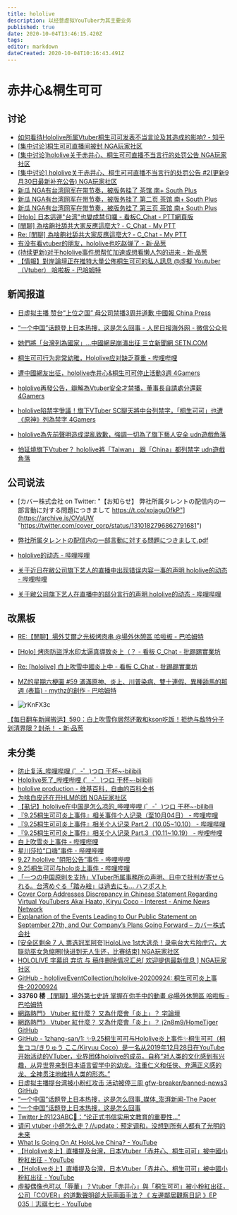 ```yaml
---
title: hololive
description: 以经营虚拟YouTuber为其主要业务
published: true
date: 2020-10-04T13:46:15.420Z
tags: 
editor: markdown
dateCreated: 2020-10-04T10:16:43.491Z
---
```


赤井心&桐生可可
===============

讨论
----

+ [如何看待Hololive所属Vtuber桐生可可发表不当言论及其造成的影响? - 知乎](https://web.archive.org/web/20200930070253/https://www.zhihu.com/question/422888674 "https://archive.is/LHUxp")
+ [[集中讨论]桐生可可直播间被封 NGA玩家社区](https://archive.is/xQAj2 "https://nga.178.com/read.php?tid=23474356")
+ [[集中讨论]hololive关于赤井心、桐生可可直播不当言行的处罚公告 NGA玩家社区](https://archive.is/1Z0JI "https://ngabbs.com/read.php?tid=23508046")
+ [[集中讨论] hololive关于赤井心、桐生可可直播不当言行的处罚公告 #2(更新9月30日最新补充公告) NGA玩家社区](https://archive.vn/TMvJW "https://ngabbs.com/read.php?tid=23564210")
+ [新瓜 NGA有台湾网军在带节奏，被版务挂了 茶馆 南+ South Plus](https://web.archive.org/web/20201004073943/https://south-plus.org/simple/index.php?t956661.html)
+ [新瓜 NGA有台湾网军在带节奏，被版务挂了 第二页 茶馆 南+ South Plus](https://web.archive.org/web/20201004074335/https://south-plus.org/simple/index.php?t956661_2.html)
+ [新瓜 NGA有台湾网军在带节奏，被版务挂了 第三页 茶馆 南+ South Plus](https://web.archive.org/web/20201004074333/https://south-plus.org/simple/index.php?t956661_3.html)
+ [[Holo] 日本這邊"台湾"也變成禁句囉 - 看板C_Chat - PTT網頁版](https://web.archive.org/web/20200930112738if_/https://www.pttweb.cc/bbs/C_Chat/M.1601404128.A.6B9)
+ [[閒聊] 為啥齁社舔共大家反應這麼大? - C_Chat - My PTT](https://web.archive.org/web/20201004074439/https://myptt.cc/article/C_Chat/M.1601216370.A.2E4)
+ [Re: [閒聊] 為啥齁社舔共大家反應這麼大? - C_Chat - My PTT](https://web.archive.org/web/20201004074412/https://myptt.cc/article/C_Chat/M.1601220514.A.38B)
+ [有没有看vtuber的朋友，hololive也吃赵弹了 - 新·品葱](https://web.archive.org/web/20200930065806/https://pincong.rocks/article/24461)
+ [(持续更新)对于hololive事件想帮忙加速或想看懒人包的进来 - 新·品葱](https://web.archive.org/web/20201001085939/https://pincong.rocks/article/24553)
+ [【情報】對岸論壇正在推特大量公佈桐生可可的私人訊息 @虛擬 Youtuber（Vtuber） 哈啦板 - 巴哈姆特](https://web.archive.org/web/20201001090133/https://forum.gamer.com.tw/C.php?bsn=60608&snA=1424)

新闻报道
--------

+ [日虚拟主播 赞台“上位之国” 母公司禁播3周并道歉 中國報 China Press](https://web.archive.org/web/20200930070623/https://www.chinapress.com.my/20200930/日虚拟主播-赞台上位之国-母公司禁播3周并道/)
+ [“一个中国”话题登上日本热搜，这是怎么回事 - 人民日报海外网 - 微信公众号](https://archive.is/thUNC)
+ [她們將「台灣列為國家」…中國網民崩潰出征 三立新聞網 SETN.COM](https://web.archive.org/web/20200930084445/https://www.setn.com/news.aspx?newsid=821893)
+ [桐生可可行为非常幼稚，Hololive应对缺乏尊重 - 哔哩哔哩](https://archive.is/CKXsp "https://www.bilibili.com/read/cv7738484/")

+ [遭中國網友出征，hololive赤井心&桐生可可停止活動3週 4Gamers](https://web.archive.org/web/20200930065810if_/https://www.4gamers.com.tw/news/detail/44972/haachama-and-coco-is-going--be-ban-for-3-weeks)
+ [hololive再發公告，辯解為Vtuber安全才禁播，董事長自請處分還薪 4Gamers](https://web.archive.org/web/20200930084627if_/https://www.4gamers.com.tw/news/detail/45008/hololive-explanation-9-27-public-statement)
+ [hololive陷禁字爭議！旗下VTuber SC聊天將中台列禁字，「桐生可可」也遭《原神》列為禁字 4Gamers](https://web.archive.org/web/20200930084626if_/https://www.4gamers.com.tw/news/detail/44992/kiryu-coco-is-an-ng-word-in-genshin-impact)

+ [hololive為先前聲明造成混亂致歉，強調一切為了旗下藝人安全 udn遊戲角落](https://web.archive.org/web/20200930071800/https://game.udn.com/game/story/12982/4899999)
+ [怕延燒旗下Vtuber？ hololive將「Taiwan」 跟「China」都列禁字 udn遊戲角落](https://web.archive.org/web/20200930070457/https://game.udn.com/game/story/12982/4897832)

公司说法
--------

+ [カバー株式会社 on Twitter: "【お知らせ】 弊社所属タレントの配信内の一部言動に対する問題につきまして https://t.co/xojaguOfkP"](https://archive.is/OVaUW "https://twitter.com/cover_corp/status/1310182796862791681")
+ [弊社所属タレントの配信内の一部言動に対する問題につきまして.pdf](https://archive.is/7bCtI/image)

+ [hololive的动态 - 哔哩哔哩](https://archive.is/JopXA "https://space.bilibili.com/286700005/dynamic")
+ [关于近日在敝公司旗下艺人的直播中出现错误内容一事的声明 hololive的动态 - 哔哩哔哩](https://archive.is/DSnPL "https://t.bilibili.com/439666396115075371")
+ [关于敝公司旗下艺人在直播中的部分言行的声明 hololive的动态 - 哔哩哔哩](https://archive.is/OBI03 "https://t.bilibili.com/439668934441809305")

改黑板
------

+ [RE:【閒聊】場外艾爾之光板烤肉串 @場外休憩區 哈啦板 - 巴哈姆特](https://web.archive.org/web/20201013060451/https://forum.gamer.com.tw/Co.php?bsn=60076&sn=69131900)
+ [[Holo] 烤肉防盜浮水印太逼真導致炎上（？ - 看板 C_Chat - 批踢踢實業坊](https://web.archive.org/web/20201013062555/https://www.ptt.cc/bbs/C_Chat/M.1602034436.A.49D.html)

+ [Re: [hololive] 白上吹雪中國炎上中 - 看板 C_Chat - 批踢踢實業坊](https://web.archive.org/web/20201013060345/https://www.ptt.cc/bbs/C_Chat/M.1602054635.A.98B.html)
+ [MZ的星期六梗圖 #59 滿滿原神、炎上、川普染病、雙十連假、異種舔馬的那週 (表篇) - mythz的創作 - 巴哈姆特](https://web.archive.org/web/20201013061046/https://home.gamer.com.tw/creationDetail.php?sn=4944409 "https://archive.is/iqWK5")
+ ![rKnFX3c](https://web.archive.org/web/20201013061045if_/https://i.imgur.com/rKnFX3c.jpg)

[【每日翻车新闻搬运】590：白上吹雪你居然还敢和kson吃饭！拒绝与敌特分子划清界限？封杀！ - 新·品葱](https://web.archive.org/web/20201011130437/https://pincong.rocks/article/24859)

未分类
------

+ [防止复活_哔哩哔哩 (゜-゜)つロ 干杯~-bilibili](https://archive.is/bNLl0 "https://www.bilibili.com/video/BV1Py4y187iY")
+ [Hololive死了_哔哩哔哩 (゜-゜)つロ 干杯~-bilibili](https://archive.is/Vyn2T "https://www.bilibili.com/video/BV1JV411y76W")
+ [hololive production - 维基百科，自由的百科全书](https://web.archive.org/web/20201023030302/https://zh.wikipedia.org/zh-hans/Hololive_production)
+ [为啥白皮还在开HLM的团 NGA玩家社区](https://archive.is/4cpcN "https://bbs.nga.cn/read.php?tid=23831911")
+ [【虱记】hololive在中国是怎么凉的_哔哩哔哩 (゜-゜)つロ 干杯~-bilibili](https://archive.is/02EHC "https://www.bilibili.com/video/bv1Ey4y1r72N")
+ [『9.25桐生可可炎上事件』相关事件个人记录（至10月04日） - 哔哩哔哩](https://archive.is/ZZZGV "https://www.bilibili.com/read/cv7853331")
+ [『9.25桐生可可炎上事件』相关个人记录 Part.2（10.05~10.10） - 哔哩哔哩](https://archive.is/nxZ4T "https://www.bilibili.com/read/cv7921642")
+ [『9.25桐生可可炎上事件』相关个人记录 Part.3（10.11~10.19） - 哔哩哔哩](https://archive.is/XUFFx "https://www.bilibili.com/read/cv8024680")
+ [白上吹雪炎上事件 - 哔哩哔哩](https://archive.is/mDORP "https://www.bilibili.com/read/cv7862757")
+ [星川莎拉“口嗨”事件 - 哔哩哔哩](https://archive.is/ypO3O "https://www.bilibili.com/read/cv7862820")
+ [9.27 hololive “阴阳公告”事件 - 哔哩哔哩](https://archive.is/I9ae6 "https://www.bilibili.com/read/cv7816359")
+ [9.25桐生可可与holo炎上事件 - 哔哩哔哩](https://archive.is/vhP1J "https://www.bilibili.com/read/cv7737124")
+ [「一つの中国原則を支持」VTuber所属事務所の声明、日中で批判が寄せられる。台湾めぐる「踏み絵」は過去にも... ハフポスト](https://web.archive.org/web/20201011135327/https://www.huffingtonpost.jp/entry/story_jp_5f718670c5b61af20e780060)
+ [Cover Corp Addresses Discrepancy in Chinese Statement Regarding Virtual YouTubers Akai Haato, Kiryu Coco - Interest - Anime News Network](https://web.archive.org/web/20201011060927/https://www.animenewsnetwork.com/interest/2020-09-30/cover-corp-addresses-discrepancy-in-chinese-statement-regarding-virtual-youtubers-akai-haato-kiryu-coco/.164691)
+ [Explanation of the Events Leading to Our Public Statement on September 27th, and Our Company’s Plans Going Forward – カバー株式会社](https://web.archive.org/web/20201010155215/https://cover-corp.com/2020/09/30/093002/)
+ [[安全区剩余 7 人 票选冠军阿夸]HoloLive 1st大逃杀！录电台大亏险虎穴，大联动巫女急缩圈[快进到无人生还，比赛结束] NGA玩家社区](https://archive.is/eDDbY "https://bbs.nga.cn/read.php?tid=23809268")
+ [HOLOLIVE 字幕组 弃坑 与 稿件删除情况汇总[ 欢迎提供最新信息 ] NGA玩家社区](https://archive.is/OkHPt "https://web.archive.org/web/20201023032742/https://webcache.googleusercontent.com/search?q=cache%3AGeXOmju7YwMJ%3Ahttps%3A%2F%2Fbbs.nga.cn%2Fread.php%3Ftid%3D23789238")
+ [GitHub - hololiveEventCollection/hololive-20200924: 桐生可可炎上事件-20200924](https://web.archive.org/web/20201023032427/https://github.com/hololiveEventCollection/hololive-20200924)
+ **33760 楼** [【閒聊】場外第七史詩 掌握在你手中的動畫 @場外休憩區 哈啦板 - 巴哈姆特](https://web.archive.org/web/20201023032543/https://forum.gamer.com.tw/C.php?page=1688&bsn=60076&snA=4808170)
+ [網路熱門》 Vtuber 紅什麼？ 又為什麼會「炎上」？ 宅論壇](https://web.archive.org/web/20201023034049/https://cfoforum.io/post/article/34426)
+ [網路熱門》 Vtuber 紅什麼？ 又為什麼會「炎上」？ j2n8m9/HomeTiger GitHub](https://web.archive.org/web/20201023033910/https://github.com/j2n8m9/HomeTiger/blob/master/44/2020-09/0929.md)
+ [GitHub - 1zhang-san/1: ✨9.25桐生可可与Hololive炎上事件✨桐生可可（桐生ココ/きりゅう ここ/Kiryuu Coco）是一名从2019年12月28日在YouTube开始活动的VTuber，业界团体hololive的成员。自称“对人类的文化感到有兴趣，从异世界来到日本语言留学中的幼龙。注重仁义和任侠、充满正义感的龙、全神贯注地维持人类的形态。”](https://web.archive.org/web/20201023033426/https://github.com/1zhang-san/1)
+ [日虚拟主播提台湾被小粉红攻击 活动被停三周 gfw-breaker/banned-news3 GitHub](https://web.archive.org/web/20201023034505/https://github.com/gfw-breaker/banned-news3/blob/master/pages/nsc418/n12436204.md)
+ [“一个中国”话题登上日本热搜，这是怎么回事_媒体_澎湃新闻-The Paper](https://web.archive.org/web/20201009135038/https://www.thepaper.cn/newsDetail_forward_9399092)
+ [“一个中国”话题登上日本热搜，这是怎么回事](https://archive.is/Mizcq "https://web.archive.org/web/20201023034815/https://mp.weixin.qq.com/s?__biz=MjM5MDk1NzQzMQ%3D%3D&mid=2653380034&idx=8&sn=a5c4ea9e7ee9af22642ef8df0f0c91bf")
+ [Twitter上的123ABC🌸：“论正式书信实用文教育的重要性…”](https://archive.is/KMVQE "https://twitter.com/Rip123ABC/status/1317858017052819457")
+ [请问 vtuber 小组怎么走？//update：预定调和，没想到所有人都有了光明的未来](https://web.archive.org/web/20201023035712/https://bangumi.tv/group/topic/359127)
+ [What Is Going On At HoloLive China? - YouTube](https://archive.is/Ab4sZ "https://www.youtube.com/watch?v=s7giwstT4GU")
+ [【Hololive炎上】直播提及台灣，日本Vtuber「赤井心、桐生可可」被中國小粉紅出征 - YouTube](https://archive.is/Z40wx "https://www.youtube.com/watch?v=EBXyBOzESJw")
+ [【Hololive炎上】直播提及台灣，日本Vtuber「赤井心、桐生可可」被中國小粉紅出征 - YouTube](https://archive.is/Z40wx "https://www.youtube.com/watch?v=EBXyBOzESJw")
+ [虛擬偶像也可以「辱華」？Vtuber「赤井心」與「桐生可可」被小粉紅出征，公司「COVER」的道歉聲明卻大玩兩面手法？《 左邊鄰居觀察日記 》EP 035｜志祺七七 - YouTube](https://archive.is/x3e3M "https://www.youtube.com/watch?v=wz1QUOpSk5k")
